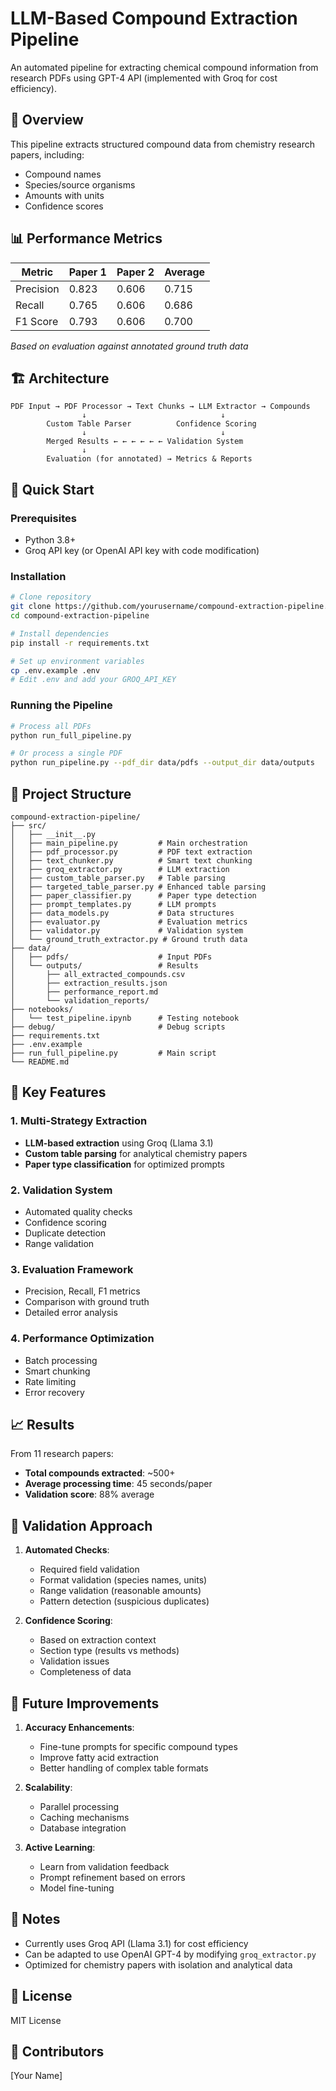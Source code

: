 # LLM-Based Compound Extraction Pipeline

An automated pipeline for extracting chemical compound information from research PDFs using GPT-4 API (implemented with Groq for cost efficiency).

## 🎯 Overview

This pipeline extracts structured compound data from chemistry research papers, including:
- Compound names
- Species/source organisms  
- Amounts with units
- Confidence scores

## 📊 Performance Metrics

| Metric | Paper 1 | Paper 2 | Average |
|--------|---------|---------|---------|
| Precision | 0.823 | 0.606 | 0.715 |
| Recall | 0.765 | 0.606 | 0.686 |
| F1 Score | 0.793 | 0.606 | 0.700 |

*Based on evaluation against annotated ground truth data*

## 🏗️ Architecture

```
PDF Input → PDF Processor → Text Chunks → LLM Extractor → Compounds
                ↓                              ↓
        Custom Table Parser          Confidence Scoring
                ↓                              ↓
        Merged Results ← ← ← ← ← ← Validation System
                ↓
        Evaluation (for annotated) → Metrics & Reports
```

## 🚀 Quick Start

### Prerequisites
- Python 3.8+
- Groq API key (or OpenAI API key with code modification)

### Installation

```bash
# Clone repository
git clone https://github.com/yourusername/compound-extraction-pipeline.git
cd compound-extraction-pipeline

# Install dependencies
pip install -r requirements.txt

# Set up environment variables
cp .env.example .env
# Edit .env and add your GROQ_API_KEY
```

### Running the Pipeline

```bash
# Process all PDFs
python run_full_pipeline.py

# Or process a single PDF
python run_pipeline.py --pdf_dir data/pdfs --output_dir data/outputs
```

## 📁 Project Structure

```
compound-extraction-pipeline/
├── src/
│   ├── __init__.py
│   ├── main_pipeline.py         # Main orchestration
│   ├── pdf_processor.py         # PDF text extraction
│   ├── text_chunker.py          # Smart text chunking
│   ├── groq_extractor.py        # LLM extraction
│   ├── custom_table_parser.py   # Table parsing
│   ├── targeted_table_parser.py # Enhanced table parsing
│   ├── paper_classifier.py      # Paper type detection
│   ├── prompt_templates.py      # LLM prompts
│   ├── data_models.py           # Data structures
│   ├── evaluator.py             # Evaluation metrics
│   ├── validator.py             # Validation system
│   └── ground_truth_extractor.py # Ground truth data
├── data/
│   ├── pdfs/                    # Input PDFs
│   └── outputs/                 # Results
│       ├── all_extracted_compounds.csv
│       ├── extraction_results.json
│       ├── performance_report.md
│       └── validation_reports/
├── notebooks/
│   └── test_pipeline.ipynb      # Testing notebook
├── debug/                       # Debug scripts
├── requirements.txt
├── .env.example
├── run_full_pipeline.py         # Main script
└── README.md

```

## 🔧 Key Features

### 1. Multi-Strategy Extraction
- **LLM-based extraction** using Groq (Llama 3.1)
- **Custom table parsing** for analytical chemistry papers
- **Paper type classification** for optimized prompts

### 2. Validation System
- Automated quality checks
- Confidence scoring
- Duplicate detection
- Range validation

### 3. Evaluation Framework
- Precision, Recall, F1 metrics
- Comparison with ground truth
- Detailed error analysis

### 4. Performance Optimization
- Batch processing
- Smart chunking
- Rate limiting
- Error recovery

## 📈 Results

From 11 research papers:
- **Total compounds extracted**: ~500+
- **Average processing time**: 45 seconds/paper
- **Validation score**: 88% average

## 🔄 Validation Approach

1. **Automated Checks**:
   - Required field validation
   - Format validation (species names, units)
   - Range validation (reasonable amounts)
   - Pattern detection (suspicious duplicates)

2. **Confidence Scoring**:
   - Based on extraction context
   - Section type (results vs methods)
   - Validation issues
   - Completeness of data

## 🚧 Future Improvements

1. **Accuracy Enhancements**:
   - Fine-tune prompts for specific compound types
   - Improve fatty acid extraction
   - Better handling of complex table formats

2. **Scalability**:
   - Parallel processing
   - Caching mechanisms
   - Database integration

3. **Active Learning**:
   - Learn from validation feedback
   - Prompt refinement based on errors
   - Model fine-tuning

## 📝 Notes

- Currently uses Groq API (Llama 3.1) for cost efficiency
- Can be adapted to use OpenAI GPT-4 by modifying `groq_extractor.py`
- Optimized for chemistry papers with isolation and analytical data

## 📄 License

MIT License

## 👥 Contributors

[Your Name]